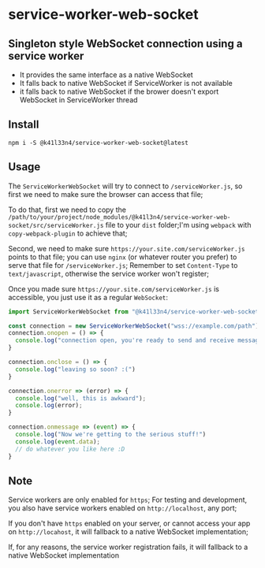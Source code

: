 # service-worker-web-socket

## Singleton style WebSocket connection using a service worker

- It provides the same interface as a native WebSocket
- It falls back to native WebSocket if ServiceWorker is not available
- it falls back to native WebSocket if the brower doesn't export WebSocket in ServiceWorker thread


## Install
```
npm i -S @k41l33n4/service-worker-web-socket@latest
```

## Usage

The `ServiceWorkerWebSocket` will try to connect to `/serviceWorker.js`, so first we need to make sure the browser can access that file;

To do that, first we need to copy the `/path/to/your/project/node_modules/@k41l3n4/service-worker-web-socket/src/serviceWorker.js` file to your `dist` folder;I'm using `webpack` with `copy-webpack-plugin` to achieve that;

Second, we need to make sure `https://your.site.com/serviceWorker.js` points to that file; you can use `nginx` (or whatever router you prefer) to serve that file for `/serviceWorker.js`; Remember to set `Content-Type` to `text/javascript`, otherwise the service worker won't register;

Once you made sure `https://your.site.com/serviceWorker.js` is accessible, you just use it as a regular `WebSocket`:
```javascript
import ServiceWorkerWebSocket from "@k41l33n4/service-worker-web-socket";

const connection = new ServiceWorkerWebSocket("wss://example.com/path");
connection.onopen = () => {
  console.log("connection open, you're ready to send and receive message");
}

connection.onclose = () => {
  console.log("leaving so soon? :(")
}

connection.onerror => (error) => {
  console.log("well, this is awkward");
  console.log(error);
}

connection.onmessage => (event) => {
  console.log("Now we're getting to the serious stuff!")
  console.log(event.data);
  // do whatever you like here :D
}

```

## Note

Service workers are only enabled for `https`; For testing and development, you also have service workers enabled on `http://localhost`, any port;

If you don't have `https` enabled on your server, or cannot access your app on `http://locahost`, it will fallback to a native WebSocket implementation;

If, for any reasons, the service worker registration fails, it will fallback to a native WebSocket implementation
